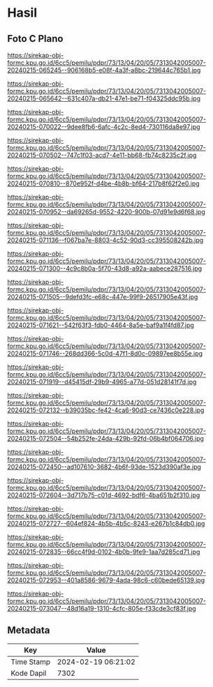 # Hasil

## Foto C Plano

https://sirekap-obj-formc.kpu.go.id/6cc5/pemilu/pdpr/73/13/04/20/05/7313042005007-20240215-065245--906168b5-e08f-4a3f-a8bc-219644c765b1.jpg

https://sirekap-obj-formc.kpu.go.id/6cc5/pemilu/pdpr/73/13/04/20/05/7313042005007-20240215-065642--631c407a-db21-47e1-be71-f04325ddc95b.jpg

https://sirekap-obj-formc.kpu.go.id/6cc5/pemilu/pdpr/73/13/04/20/05/7313042005007-20240215-070022--9dee8fb6-6afc-4c2c-8ed4-730116da8e97.jpg

https://sirekap-obj-formc.kpu.go.id/6cc5/pemilu/pdpr/73/13/04/20/05/7313042005007-20240215-070502--747c1f03-acd7-4e11-bb68-fb74c8235c2f.jpg

https://sirekap-obj-formc.kpu.go.id/6cc5/pemilu/pdpr/73/13/04/20/05/7313042005007-20240215-070810--870e952f-d4be-4b8b-bf64-217b8f62f2e0.jpg

https://sirekap-obj-formc.kpu.go.id/6cc5/pemilu/pdpr/73/13/04/20/05/7313042005007-20240215-070952--da69265d-9552-4220-900b-07d91e9d6f68.jpg

https://sirekap-obj-formc.kpu.go.id/6cc5/pemilu/pdpr/73/13/04/20/05/7313042005007-20240215-071136--f067ba7e-8803-4c52-90d3-cc395508242b.jpg

https://sirekap-obj-formc.kpu.go.id/6cc5/pemilu/pdpr/73/13/04/20/05/7313042005007-20240215-071300--4c9c8b0a-5f70-43d8-a92a-aabece287516.jpg

https://sirekap-obj-formc.kpu.go.id/6cc5/pemilu/pdpr/73/13/04/20/05/7313042005007-20240215-071505--9defd3fc-e68c-447e-99f9-26517905e43f.jpg

https://sirekap-obj-formc.kpu.go.id/6cc5/pemilu/pdpr/73/13/04/20/05/7313042005007-20240215-071621--542f63f3-fdb0-4464-8a5e-baf9a1f4fd87.jpg

https://sirekap-obj-formc.kpu.go.id/6cc5/pemilu/pdpr/73/13/04/20/05/7313042005007-20240215-071746--268dd366-5c0d-47f1-8d0c-09897ee8b55e.jpg

https://sirekap-obj-formc.kpu.go.id/6cc5/pemilu/pdpr/73/13/04/20/05/7313042005007-20240215-071919--d45415df-29b9-4965-a77d-051d28141f7d.jpg

https://sirekap-obj-formc.kpu.go.id/6cc5/pemilu/pdpr/73/13/04/20/05/7313042005007-20240215-072132--b39035bc-fe42-4ca6-90d3-ce7436c0e228.jpg

https://sirekap-obj-formc.kpu.go.id/6cc5/pemilu/pdpr/73/13/04/20/05/7313042005007-20240215-072504--54b252fe-24da-429b-92fd-06b4bf064706.jpg

https://sirekap-obj-formc.kpu.go.id/6cc5/pemilu/pdpr/73/13/04/20/05/7313042005007-20240215-072450--ad107610-3682-4b6f-93de-1523d390af3e.jpg

https://sirekap-obj-formc.kpu.go.id/6cc5/pemilu/pdpr/73/13/04/20/05/7313042005007-20240215-072604--3d717b75-c01d-4692-bdf6-4ba651b2f310.jpg

https://sirekap-obj-formc.kpu.go.id/6cc5/pemilu/pdpr/73/13/04/20/05/7313042005007-20240215-072727--604ef824-4b5b-4b5c-8243-e267b1c84db0.jpg

https://sirekap-obj-formc.kpu.go.id/6cc5/pemilu/pdpr/73/13/04/20/05/7313042005007-20240215-072835--66cc4f9d-0102-4b0b-9fe9-1aa7d285cd71.jpg

https://sirekap-obj-formc.kpu.go.id/6cc5/pemilu/pdpr/73/13/04/20/05/7313042005007-20240215-072953--401a8586-9679-4ada-98c6-c60bede65139.jpg

https://sirekap-obj-formc.kpu.go.id/6cc5/pemilu/pdpr/73/13/04/20/05/7313042005007-20240215-073047--48d16a19-1310-4cfc-805e-f33cde3cf83f.jpg


## Metadata

| Key        | Value               |
| ---------- | ------------------- |
| Time Stamp | 2024-02-19 06:21:02 |
| Kode Dapil | 7302                |



